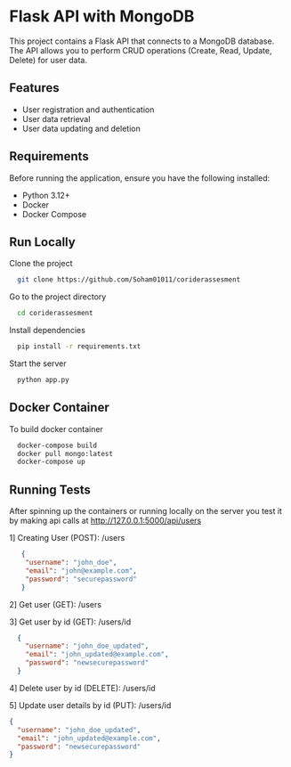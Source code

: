 
# Flask API with MongoDB

This project contains a Flask API that connects to a MongoDB database. The API allows you to perform CRUD operations (Create, Read, Update, Delete) for user data.

## Features

- User registration and authentication
- User data retrieval
- User data updating and deletion



## Requirements
Before running the application, ensure you have the following installed:

- Python 3.12+
- Docker
- Docker Compose


## Run Locally

Clone the project

```bash
  git clone https://github.com/Soham01011/coriderassesment
```

Go to the project directory

```bash
  cd coriderassesment
```

Install dependencies

```bash
  pip install -r requirements.txt
```

Start the server

```bash
  python app.py
```


## Docker Container

To build docker container

```bash
  docker-compose build
  docker pull mongo:latest
  docker-compose up
```



## Running Tests

After spinning up the containers or running locally on the server you test it by making api calls at http://127.0.0.1:5000/api/users

1] Creating User (POST):
  /users
```json
   {
    "username": "john_doe",
    "email": "john@example.com",
    "password": "securepassword"
   }
```

2] Get user (GET):    /users

3] Get user by id (GET): /users/id
```json
  {
    "username": "john_doe_updated",
    "email": "john_updated@example.com",
    "password": "newsecurepassword"
  }
```

4] Delete user by id (DELETE): /users/id

5] Update user details by id (PUT): /users/id
```json
{
  "username": "john_doe_updated",
  "email": "john_updated@example.com",
  "password": "newsecurepassword"
}
```

